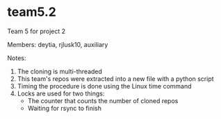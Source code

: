 team5.2
=======

Team 5 for project 2

Members: deytia, rjlusk10, auxiliary

Notes: 

1. The cloning is multi-threaded
1. This team's repos were extracted into a new file with a python script
1. Timing the procedure is done using the Linux time command
1. Locks are used for two things:
    - The counter that counts the number of cloned repos
    - Waiting for rsync to finish
